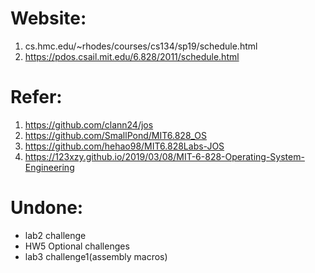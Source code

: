# Website: 
1. cs.hmc.edu/~rhodes/courses/cs134/sp19/schedule.html  
2. https://pdos.csail.mit.edu/6.828/2011/schedule.html
# Refer: 
1.  https://github.com/clann24/jos  
2.  https://github.com/SmallPond/MIT6.828_OS
3.  https://github.com/hehao98/MIT6.828Labs-JOS
4.  https://123xzy.github.io/2019/03/08/MIT-6-828-Operating-System-Engineering

# Undone:
- lab2 challenge
- HW5 Optional challenges
- lab3 challenge1(assembly macros)
